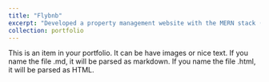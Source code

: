 ```yaml
---
title: "Flybnb"
excerpt: "Developed a property management website with the MERN stack (React, Bootstrap, Express, Node.js, MongoDB). Implemented user sign-up/login, search, bookings, and reviews features, boosting user engagement. Adopted microservices architecture, developed REST APIs for CRUD operations, and used AJAX calls."
collection: portfolio
---
```


This is an item in your portfolio. It can be have images or nice text. If you name the file .md, it will be parsed as markdown. If you name the file .html, it will be parsed as HTML. 

